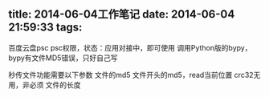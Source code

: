 title: 2014-06-04工作笔记
date: 2014-06-04 21:59:33
tags:
---
百度云盘psc
psc权限，状态：应用对接中，即可使用
调用Python版的bypy，bypy有文件MD5错误，只好自己写

秒传文件功能需要以下参数
文件的md5
文件开头的md5，read当前位置
crc32无用，非必须
文件的长度
